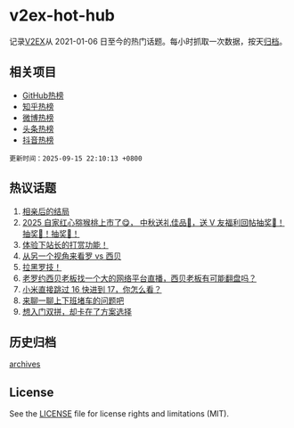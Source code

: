 # v2ex-hot-hub

 记录[V2EX](https://www.v2ex.com/)从 2021-01-06 日至今的热门话题。每小时抓取一次数据，按天[归档](archives)。
 
 ## 相关项目

- [GitHub热榜](https://github.com/snaildev/github-hot-hub)
- [知乎热榜](https://github.com/snaildev/zhihu-hot-hub)
- [微博热榜](https://github.com/snaildev/weibo-hot-hub)
- [头条热榜](https://github.com/snaildev/toutiao-hot-hub)
- [抖音热榜](https://github.com/snaildev/douyin-hot-hub)


 `更新时间：2025-09-15 22:10:13 +0800`

## 热议话题

1. [相亲后的结局](https://www.v2ex.com/t/1159267)
1. [2025 自家红心猕猴桃上市了😋， 中秋送礼佳品🧺，送 V 友福利回帖抽奖🥝！抽奖🥝！抽奖🥝！](https://www.v2ex.com/t/1159224)
1. [体验下站长的打赏功能！](https://www.v2ex.com/t/1159335)
1. [从另一个视角来看罗 vs 西贝](https://www.v2ex.com/t/1159194)
1. [拉黑罗技！](https://www.v2ex.com/t/1159211)
1. [老罗约西贝老板找一个大的网络平台直播，西贝老板有可能翻盘吗？](https://www.v2ex.com/t/1159210)
1. [小米直接跳过 16 快进到 17，你怎么看？](https://www.v2ex.com/t/1159259)
1. [来聊一聊上下班堵车的问题吧](https://www.v2ex.com/t/1159188)
1. [想入门双拼，却卡在了方案选择](https://www.v2ex.com/t/1159291)

## 历史归档

[archives](archives)

## License

See the [LICENSE](LICENSE) file for license rights and limitations (MIT).
